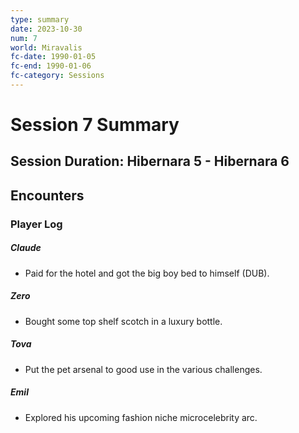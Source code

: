 ```yaml
---
type: summary
date: 2023-10-30
num: 7
world: Miravalis
fc-date: 1990-01-05
fc-end: 1990-01-06
fc-category: Sessions
---
```

# Session 7 Summary
## Session Duration: Hibernara 5 - Hibernara 6

## Encounters

### Player Log
##### Claude
- Paid for the hotel and got the big boy bed to himself (DUB).
##### Zero
- Bought some top shelf scotch in a luxury bottle.
##### Tova
- Put the pet arsenal to good use in the various challenges.
##### Emil
- Explored his upcoming fashion niche microcelebrity arc.


